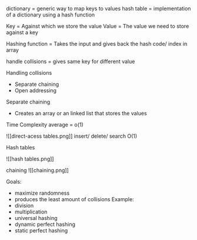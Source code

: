dictionary = generic way to map keys to values
hash table  = implementation of a dictionary using a hash function

Key = Against which we store the value
Value = The value we need to store against a key 

Hashing function = Takes the input and gives back the hash code/ index in array

handle collisions = gives same key for different value

Handling collisions
- Separate chaining 
- Open addressing

Separate chaining 
- Creates an array or an linked list that stores the values

Time Complexity
average = o(1)


![[direct-acess tables.png]]
insert/ delete/ search O(1)

Hash tables


![[hash tables.png]]

chaining 
![[chaining.png]]

Goals: 
- maximize randomness
- produces the least amount of collisions
Example:
- division 
- multiplication
- universal hashing
- dynamic perfect hashing
- static perfect hashing 